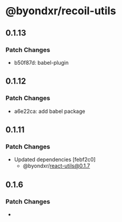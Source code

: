 # @byondxr/recoil-utils

## 0.1.13

### Patch Changes

- b50f87d: babel-plugin

## 0.1.12

### Patch Changes

- a6e22ca: add babel package

## 0.1.11

### Patch Changes

- Updated dependencies [febf2c0]
  - @byondxr/react-utils@0.1.7

## 0.1.6

### Patch Changes

-
